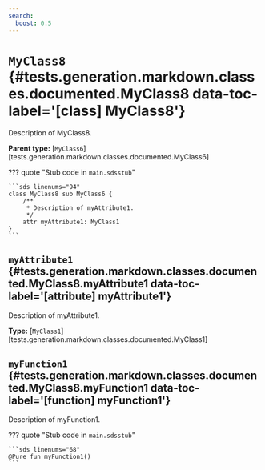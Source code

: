 ```yaml
---
search:
  boost: 0.5
---
```


# <code class="doc-symbol doc-symbol-class"></code> `MyClass8` {#tests.generation.markdown.classes.documented.MyClass8 data-toc-label='[class] MyClass8'}

Description of MyClass8.

**Parent type:** [`MyClass6`][tests.generation.markdown.classes.documented.MyClass6]

??? quote "Stub code in `main.sdsstub`"

    ```sds linenums="94"
    class MyClass8 sub MyClass6 {
        /**
         * Description of myAttribute1.
         */
        attr myAttribute1: MyClass1
    }
    ```

## <code class="doc-symbol doc-symbol-attribute"></code> `myAttribute1` {#tests.generation.markdown.classes.documented.MyClass8.myAttribute1 data-toc-label='[attribute] myAttribute1'}

Description of myAttribute1.

**Type:** [`MyClass1`][tests.generation.markdown.classes.documented.MyClass1]

## <code class="doc-symbol doc-symbol-function"></code> `myFunction1` {#tests.generation.markdown.classes.documented.MyClass8.myFunction1 data-toc-label='[function] myFunction1'}

Description of myFunction1.

??? quote "Stub code in `main.sdsstub`"

    ```sds linenums="68"
    @Pure fun myFunction1()
    ```
